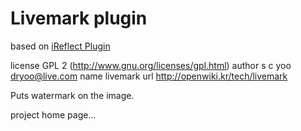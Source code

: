 Livemark plugin
===============




based on [iReflect Plugin]( https://github.com/i-net-software/dokuwiki-plugin-reflect)

license    GPL 2 (http://www.gnu.org/licenses/gpl.html)
author     s c yoo <dryoo@live.com>
name   livemark
url    http://openwiki.kr/tech/livemark

Puts watermark on the image.

project home page... 
